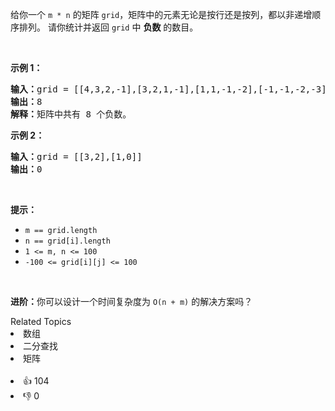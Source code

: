 <p>给你一个&nbsp;<code>m&nbsp;* n</code>&nbsp;的矩阵&nbsp;<code>grid</code>，矩阵中的元素无论是按行还是按列，都以非递增顺序排列。&nbsp;请你统计并返回&nbsp;<code>grid</code>&nbsp;中 <strong>负数</strong> 的数目。</p>

<p>&nbsp;</p>

<p><strong>示例 1：</strong></p>

<pre>
<strong>输入：</strong>grid = [[4,3,2,-1],[3,2,1,-1],[1,1,-1,-2],[-1,-1,-2,-3]]
<strong>输出：</strong>8
<strong>解释：</strong>矩阵中共有 8 个负数。
</pre>

<p><strong>示例 2：</strong></p>

<pre>
<strong>输入：</strong>grid = [[3,2],[1,0]]
<strong>输出：</strong>0
</pre>

<p>&nbsp;</p>

<p><strong>提示：</strong></p>

<ul>
	<li><code>m == grid.length</code></li>
	<li><code>n == grid[i].length</code></li>
	<li><code>1 &lt;= m, n &lt;= 100</code></li>
	<li><code>-100 &lt;= grid[i][j] &lt;= 100</code></li>
</ul>

<p>&nbsp;</p>

<p><strong>进阶：</strong>你可以设计一个时间复杂度为 <code>O(n + m)</code> 的解决方案吗？</p>
<div><div>Related Topics</div><div><li>数组</li><li>二分查找</li><li>矩阵</li></div></div><br><div><li>👍 104</li><li>👎 0</li></div>